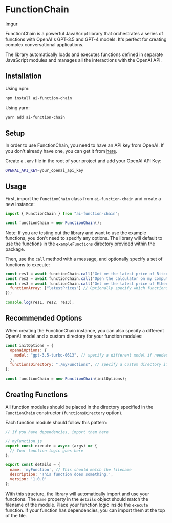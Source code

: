 # FunctionChain

[Imgur](https://i.imgur.com/dMfuPrj.png)

FunctionChain is a powerful JavaScript library that orchestrates a series of functions with OpenAI's GPT-3.5 and GPT-4 models. It's perfect for creating complex conversational applications.

The library automatically loads and executes functions defined in separate JavaScript modules and manages all the interactions with the OpenAI API.

## Installation

Using npm:

```bash
npm install ai-function-chain
```

Using yarn:

```bash
yarn add ai-function-chain
```

## Setup

In order to use FunctionChain, you need to have an API key from OpenAI. If you don't already have one, you can get it from [here](https://platform.openai.com/account/api-keys).

Create a `.env` file in the root of your project and add your OpenAI API Key:

```bash
OPENAI_API_KEY=your_openai_api_key
```

## Usage

First, import the `FunctionChain` class from `ai-function-chain` and create a new instance:

```javascript
import { FunctionChain } from "ai-function-chain";

const functionChain = new FunctionChain();
```

Note: If you are testing out the library and want to use the example functions, you don't need to specify any options. The library will default to use the functions in the `exampleFunctions` directory provided within the package.

Then, use the `call` method with a message, and optionally specify a set of functions to execute:

```javascript
const res1 = await functionChain.call("Get me the latest price of Bitcoin");
const res2 = await functionChain.call("Open the calculator on my computer");
const res3 = await functionChain.call("Get me the latest price of Ethereum", {
  functionArray: ["latestPrices"] // Optionally specify which functions to use
});

console.log(res1, res2, res3);
```

## Recommended Options

When creating the FunctionChain instance, you can also specify a different OpenAI model and a custom directory for your function modules:

```javascript
const initOptions = {
  openaiOptions: {
    model: "gpt-3.5-turbo-0613", // specify a different model if needed
  },
  functionsDirectory: "./myFunctions", // specify a custom directory if you have one
};

const functionChain = new FunctionChain(initOptions);
```

## Creating Functions

All function modules should be placed in the directory specified in the `FunctionChain` constructor (`functionsDirectory` option). 

Each function module should follow this pattern:

```javascript
// If you have dependencies, import them here

// myFunction.js
export const execute = async (args) => {
  // Your function logic goes here
};

export const details = {
  name: 'myFunction', // This should match the filename
  description: 'This function does something.',
  version: '1.0.0'
};
```

With this structure, the library will automatically import and use your functions. The `name` property in the `details` object should match the filename of the module. Place your function logic inside the `execute` function. If your function has dependencies, you can import them at the top of the file.
